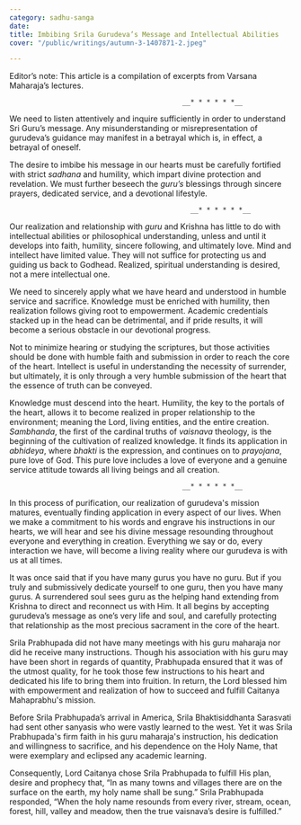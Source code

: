 ```yaml
---
category: sadhu-sanga
date: 
title: Imbibing Srila Gurudeva’s Message and Intellectual Abilities
cover: "/public/writings/autumn-3-1407871-2.jpeg"

---
```

Editor’s note: This article is a compilation of excerpts from Varsana Maharaja’s lectures.

                                               __* * * * * *__

We need to listen attentively and inquire sufficiently in order to understand Sri Guru’s message. Any misunderstanding or misrepresentation of gurudeva’s guidance may manifest in a betrayal which is, in effect, a betrayal of oneself.

The desire to imbibe his message in our hearts must be carefully fortified with strict _sadhana_ and humility, which impart divine protection and revelation. We must further beseech the _guru’s_ blessings through sincere prayers, dedicated service, and a devotional lifestyle.

                                                 __* * * * * *__

Our realization and relationship with _guru_ and Krishna has little to do with intellectual abilities or philosophical understanding, unless and until it develops into faith, humility, sincere following, and ultimately love. Mind and intellect have limited value. They will not suffice for protecting us and guiding us back to Godhead. Realized, spiritual understanding is desired, not a mere intellectual one.

We need to sincerely apply what we have heard and understood in humble service and sacrifice. Knowledge must be enriched with humility, then realization follows giving root to empowerment. Academic credentials stacked up in the head can be detrimental, and if pride results, it will become a serious obstacle in our devotional progress.

Not to minimize hearing or studying the scriptures, but those activities should be done with humble faith and submission in order to reach the core of the heart. Intellect is useful in understanding the necessity of surrender, but ultimately, it is only through a very humble submission of the heart that the essence of truth can be conveyed.

Knowledge must descend into the heart. Humility, the key to the portals of the heart, allows it to become realized in proper relationship to the environment; meaning the Lord, living entities, and the entire creation. _Sambhanda_, the first of the cardinal truths of _vaisnava_ theology, is the beginning of the cultivation of realized knowledge. It finds its application in _abhideya_, where _bhakti_ is the expression, and continues on to _prayojana_, pure love of God. This pure love includes a love of everyone and a genuine service attitude towards all living beings and all creation.

                                               __* * * * * *__

In this process of purification, our realization of gurudeva's mission matures, eventually finding application in every aspect of our lives. When we make a commitment to his words and engrave his instructions in our hearts, we will hear and see his divine message resounding throughout everyone and everything in creation. Everything we say or do, every interaction we have, will become a living reality where our gurudeva is with us at all times.

It was once said that if you have many gurus you have no guru. But if you truly and submissively dedicate yourself to one guru, then you have many gurus. A surrendered soul sees guru as the helping hand extending from Krishna to direct and reconnect us with Him. It all begins by accepting gurudeva’s message as one’s very life and soul, and carefully protecting that relationship as the most precious sacrament in the core of the heart.

Srila Prabhupada did not have many meetings with his guru maharaja nor did he receive many instructions. Though his association with his guru may have been short in regards of quantity, Prabhupada ensured that it was of the utmost quality, for he took those few instructions to his heart and dedicated his life to bring them into fruition. In return, the Lord blessed him with empowerment and realization of how to succeed and fulfill Caitanya Mahaprabhu's mission.

Before Srila Prabhupada’s arrival in America, Srila Bhaktisiddhanta Sarasvati had sent other sanyasis who were vastly learned to the west. Yet it was Srila Prabhupada's firm faith in his guru maharaja's instruction, his dedication and willingness to sacrifice, and his dependence on the Holy Name, that were exemplary and eclipsed any academic learning.

Consequently, Lord Caitanya chose Srila Prabhupada to fulfill His plan, desire and prophecy that, “In as many towns and villages there are on the surface on the earth, my holy name shall be sung.” Srila Prabhupada responded, “When the holy name resounds from every river, stream, ocean, forest, hill, valley and meadow, then the true vaisnava’s desire is fulfilled.”